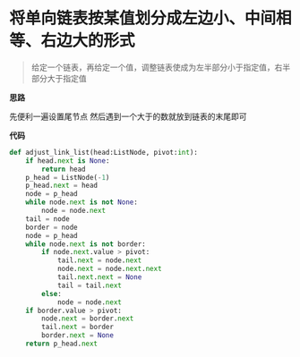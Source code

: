# 将单向链表按某值划分成左边小、中间相等、右边大的形式
> 给定一个链表，再给定一个值，调整链表使成为左半部分小于指定值，右半部分大于指定值

**思路**

先便利一遍设置尾节点
然后遇到一个大于的数就放到链表的末尾即可

**代码**

```python
def adjust_link_list(head:ListNode, pivot:int):
    if head.next is None:
        return head
    p_head = ListNode(-1)
    p_head.next = head
    node = p_head
    while node.next is not None:
        node = node.next
    tail = node
    border = node
    node = p_head
    while node.next is not border:
        if node.next.value > pivot:
            tail.next = node.next
            node.next = node.next.next
            tail.next.next = None
            tail = tail.next
        else:
            node = node.next
    if border.value > pivot:
        node.next = border.next
        tail.next = border
        border.next = None
    return p_head.next
```


